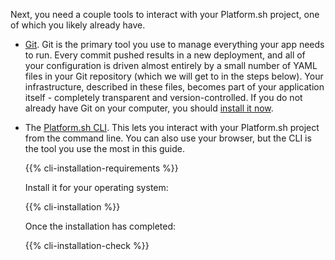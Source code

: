 Next, you need a couple tools to interact with your Platform.sh project, one of which you likely already have.

* [Git](https://git-scm.com/).
  Git is the primary tool you use to manage everything your app needs to run.
  Every commit pushed results in a new deployment, and all of your configuration is driven almost entirely by a small number of YAML files in your Git repository (which we will get to in the steps below).
  Your infrastructure, described in these files, becomes part of your application itself - completely transparent and version-controlled.
  If you do not already have Git on your computer, you should [install it now](https://docs.github.com/en/get-started/quickstart/set-up-git).

* The [Platform.sh CLI](/development/cli/_index.md).
  This lets you interact with your Platform.sh project from the command line.
  You can also use your browser, but the CLI is the tool you use the most in this guide.

  {{% cli-installation-requirements %}}

  Install it for your operating system:

  {{% cli-installation %}}

  Once the installation has completed:

  {{% cli-installation-check %}}
